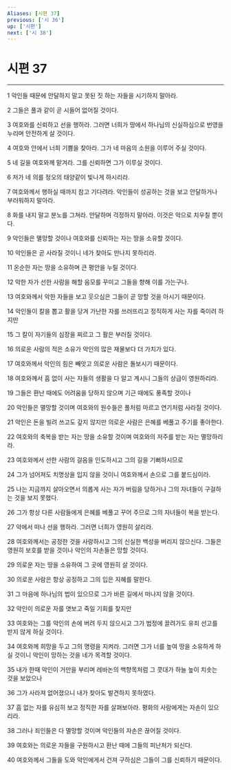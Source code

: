 ```yaml
---
Aliases: [시편 37]
previous: ['시 36']
up: ['시편']
next: ['시 38']
---
```

# 시편 37

***


1 악인들 때문에 안달하지 말고 못된 짓 하는 자들을 시기하지 말아라. 

2 그들은 풀과 같이 곧 시들어 없어질 것이다. 

3 여호와를 신뢰하고 선을 행하라. 그러면 너희가 땅에서 하나님의 신실하심으로 번영을 누리며 안전하게 살 것이다. 

4 여호와 안에서 너희 기쁨을 찾아라. 그가 네 마음의 소원을 이루어 주실 것이다. 

5 네 길을 여호와께 맡겨라. 그를 신뢰하면 그가 이루실 것이다. 

6 저가 네 의를 정오의 태양같이 빛나게 하시리라. 

7 여호와께서 행하실 때까지 참고 기다려라. 악인들이 성공하는 것을 보고 안달하거나 부러워하지 말아라. 

8 화를 내지 말고 분노를 그쳐라. 안달하며 걱정하지 말아라. 이것은 악으로 치우칠 뿐이다. 

9 악인들은 멸망할 것이나 여호와를 신뢰하는 자는 땅을 소유할 것이다. 

10 악인들은 곧 사라질 것이니 네가 찾아도 만나지 못하리라. 

11 온순한 자는 땅을 소유하며 큰 평안을 누릴 것이다. 

12 악한 자가 선한 사람을 해할 음모를 꾸미고 그들을 향해 이를 가는구나. 

13 여호와께서 악한 자들을 보고 웃으심은 그들이 곧 망할 것을 아시기 때문이다. 

14 악인들이 칼을 뽑고 활을 당겨 가난한 자를 쓰러뜨리고 정직하게 사는 자를 죽이려 하지만 

15 그 칼이 자기들의 심장을 찌르고 그 활은 부러질 것이다. 

16 의로운 사람의 적은 소유가 악인의 많은 재물보다 더 가치가 있다. 

17 여호와께서 악인의 힘은 빼앗고 의로운 사람은 돌보시기 때문이다. 

18 여호와께서 흠 없이 사는 자들의 생활을 다 알고 계시니 그들의 상급이 영원하리라. 

19 그들은 환난 때에도 어려움을 당하지 않으며 기근 때에도 풍족할 것이나 

20 악인들은 멸망할 것이며 여호와의 원수들은 풀처럼 마르고 연기처럼 사라질 것이다. 

21 악인은 돈을 빌려 쓰고도 갚지 않지만 의로운 사람은 은혜를 베풀고 주기를 좋아한다. 

22 여호와의 축복을 받는 자는 땅을 소유할 것이며 여호와의 저주를 받는 자는 멸망하리라. 

23 여호와께서 선한 사람의 걸음을 인도하시고 그의 길을 기뻐하시므로 

24 그가 넘어져도 치명상을 입지 않을 것이니 여호와께서 손으로 그를 붙드심이라. 

25 나는 지금까지 살아오면서 의롭게 사는 자가 버림을 당하거나 그의 자녀들이 구걸하는 것을 보지 못했다. 

26 그가 항상 다른 사람들에게 은혜를 베풀고 꾸어 주므로 그의 자녀들이 복을 받는다. 

27 악에서 떠나 선을 행하라. 그러면 너희가 영원히 살리라. 

28 여호와께서는 공정한 것을 사랑하시고 그의 신실한 백성을 버리지 않으신다. 그들은 영원히 보호를 받을 것이나 악인의 자손들은 망할 것이다. 

29 의로운 자는 땅을 소유하여 그 곳에 영원히 살 것이다. 

30 의로운 사람은 항상 공정하고 그의 입은 지혜를 말한다. 

31 그 마음에 하나님의 법이 있으므로 그가 바른 길에서 떠나지 않을 것이다. 

32 악인이 의로운 자를 엿보고 죽일 기회를 찾지만 

33 여호와는 그를 악인의 손에 버려 두지 않으시고 그가 법정에 끌려가도 유죄 선고를 받지 않게 하실 것이다. 

34 여호와께 희망을 두고 그의 명령을 지켜라. 그러면 그가 너를 높여 땅을 소유하게 하실 것이니 악인이 망하는 것을 네가 목격할 것이다. 

35 내가 한때 악인이 거만을 부리며 레바논의 백향목처럼 그 콧대가 하늘 높이 치솟는 것을 보았으나 

36 그가 사라져 없어졌으니 내가 찾아도 발견하지 못하였다. 

37 흠 없는 자를 유심히 보고 정직한 자를 살펴보아라. 평화의 사람에게는 자손이 있으리라. 

38 그러나 죄인들은 다 멸망할 것이며 악인들의 자손은 끊어질 것이다. 

39 여호와는 의로운 자들을 구원하시고 환난 때에 그들의 피난처가 되신다. 

40 여호와께서 그들을 도와 악인에게서 건져 구하심은 그들이 그를 신뢰하기 때문이다.
